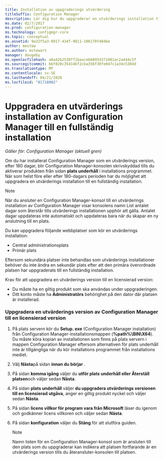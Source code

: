 ```yaml
---
title: Installation av uppgraderings utvärdering
titleSuffix: Configuration Manager
description: Lär dig hur du uppgraderar en utvärderings installation till en fullständig installation av Configuration Manager.
ms.date: 02/7/2017
ms.prod: configuration-manager
ms.technology: configmgr-core
ms.topic: conceptual
ms.assetid: 9a32f5a3-9917-434f-9811-106170f404be
author: mestew
ms.author: mstewart
manager: dougeby
ms.openlocfilehash: a8a42b2538ff1baaceb6895d371081ac2a444c5f
ms.sourcegitcommit: bbf820c35414bf2cba356f30fe047c1a34c5384d
ms.translationtype: MT
ms.contentlocale: sv-SE
ms.lasthandoff: 04/21/2020
ms.locfileid: "81718002"
---
```

# <a name="upgrade-an-evaluation-installation-of-configuration-manager-to-a-full-installation"></a>Uppgradera en utvärderings installation av Configuration Manager till en fullständig installation

*Gäller för: Configuration Manager (aktuell gren)*

Om du har installerat Configuration Manager som en utvärderings version, efter 180 dagar, blir Configuration Manager-konsolen skrivskyddad tills du aktiverar produkten från sidan **plats underhåll** i installations programmet. När som helst före eller efter 180-dagars perioden har du möjlighet att uppgradera en utvärderings installation till en fullständig installation.  

> [!NOTE]  
>  När du ansluter en Configuration Manager-konsol till en utvärderings installation av Configuration Manager visar konsolens namn List antalet dagar som återstår tills utvärderings installationen upphör att gälla. Antalet dagar uppdateras inte automatiskt och uppdateras bara när du skapar en ny anslutning till en plats.  

 Du kan uppgradera följande webbplatser som kör en utvärderings installation:  

-   Central administrationsplats  
-   Primär plats  

Eftersom sekundära platser inte behandlas som utvärderings installationer behöver du inte ändra en sekundär plats efter att den primära överordnade platsen har uppgraderats till en fullständig installation.  

Krav för att uppgradera en utvärderings version till en licensierad version:  

-   Du måste ha en giltig produkt som ska användas under uppgraderingen.  
-   Ditt konto måste ha **Administratörs** behörighet på den dator där platsen är installerad.  

### <a name="to-upgrade-an-evaluation-version-of-configuration-manager-to-a-licensed-version"></a>Uppgradera en utvärderings version av Configuration Manager till en licensierad version  

1.  På plats servern kör du **Setup. exe** (Configuration Manager installation) från Configuration Manager-installationsmappen (**%path%\BIN\X64**). Du måste köra kopian av installationen som finns på plats servern i mappen Configuration Manager eftersom alternativen för plats underhåll inte är tillgängliga när du kör installations programmet från installations mediet.  
2.  Välj **Nästa**på sidan **innan du börjar** .  
3.  På sidan **komma igång** väljer du **utför plats underhåll eller Återställ platsen**och väljer sedan **Nästa**.  
4.  På sidan **plats underhåll** väljer **du uppgradera utvärderings versionen till en licensierad utgåva**, anger en giltig produkt nyckel och väljer sedan **Nästa**.  
5.  På sidan **licens villkor för program vara från Microsoft** läser du igenom och godkänner licens villkoren och väljer sedan **Nästa**.  
6.  På sidan **konfiguration** väljer du **Stäng** för att slutföra guiden.  

    > [!NOTE]  
    >  Namn listen för en Configuration Manager-konsol som är ansluten till den plats som du uppgraderar kan indikera att platsen fortfarande är en utvärderings version tills du återansluter-konsolen till platsen.  
